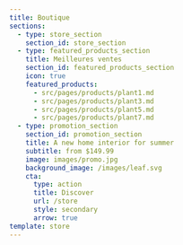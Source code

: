 ```yaml
---
title: Boutique
sections:
  - type: store_section
    section_id: store_section
  - type: featured_products_section
    title: Meilleures ventes
    section_id: featured_products_section
    icon: true
    featured_products:
      - src/pages/products/plant1.md
      - src/pages/products/plant3.md
      - src/pages/products/plant5.md
      - src/pages/products/plant7.md
  - type: promotion_section
    section_id: promotion_section
    title: A new home interior for summer
    subtitle: from $149.99
    image: images/promo.jpg
    background_image: /images/leaf.svg
    cta:
      type: action
      title: Discover
      url: /store
      style: secondary
      arrow: true
template: store
---
```


